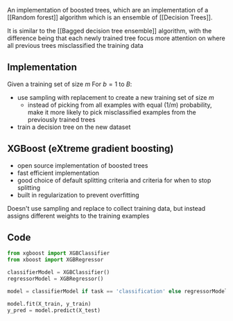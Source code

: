 An implementation of boosted trees, which are an implementation of a [[Random forest]] algorithm which is an ensemble of [[Decision Trees]].

It is similar to the [[Bagged decision tree ensemble]] algorithm, with the difference being that each newly trained tree focus more attention on where all previous trees misclassified the training data

## Implementation
Given a training set of size $m$
For $b = 1$ to $B$:
- use sampling with replacement to create a new training set of size $m$
	- instead of picking from all examples with equal ($1/m$) probability, make it more likely to pick misclassified examples from the previously trained trees
- train a decision tree on the new dataset

## XGBoost (eXtreme gradient boosting)
- open source implementation of boosted trees
- fast efficient implementation
- good choice of default splitting criteria and criteria for when to stop splitting
- built in regularization to prevent overfitting

Doesn't use sampling and replace to collect training data, but instead assigns different weights to the training examples

## Code 
```python
from xgboost import XGBClassifier
from xboost import XGBRegressor

classifierModel = XGBClassifier()
regressorModel = XGBRegressor()

model = classifierModel if task == 'classification' else regressorModel

model.fit(X_train, y_train)
y_pred = model.predict(X_test)
```
